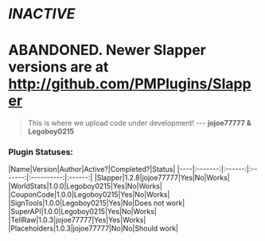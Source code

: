 # <b><i>INACTIVE</i></b>
# ABANDONED. Newer Slapper versions are at http://github.com/PMPlugins/Slapper

> This is where we upload code under development!
--- <b>jojoe77777 & Legoboy0215</b>

<h3>Plugin Statuses:</h3>
|Name|Version|Author|Active?|Completed?|Status|
|----|:-------:|:------:|:-------:|:----------:|:------:|
|Slapper|1.2.8|jojoe77777|Yes|No|Works|
|WorldStats|1.0.0|Legoboy0215|Yes|No|Works|
|CouponCode|1.0.0|Legoboy0215|Yes|No|Works|
|SignTools|1.0.0|Legoboy0215|Yes|No|Does not work|
|SuperAPI|1.0.0|Legoboy0215|Yes|No|Works|
|TellRaw|1.0.3|jojoe77777|Yes|Yes|Works|
|Placeholders|1.0.3|jojoe77777|No|No|Should work|
